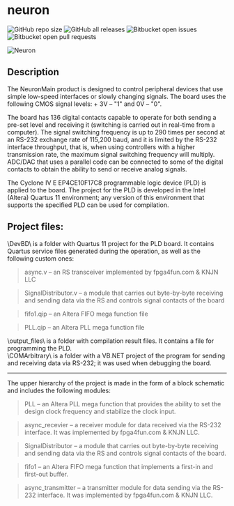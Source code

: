 # neuron
![GitHub repo size](https://img.shields.io/github/repo-size/wwood-dev/neuron)
![GitHub all releases](https://img.shields.io/github/downloads/wwood-dev/neuron/total)
![Bitbucket open issues](https://img.shields.io/bitbucket/issues/wwood-dev/neuron)
![Bitbucket open pull requests](https://img.shields.io/bitbucket/pr-raw/wwood-dev/neuron)



![Neuron](https://i.ibb.co/4mFJXVw/19png.png)



## Description ##

The NeuronMain product is designed to control peripheral devices that use simple low-speed interfaces or slowly changing signals. The board uses the following CMOS signal levels: + 3V – "1" and 0V – "0".

The board has 136 digital contacts capable to operate for both sending a pre-set level and receiving it (switching is carried out in real-time from a computer). The signal switching frequency is up to 290 times per second at an RS-232 exchange rate of 115,200 baud, and it is limited by the RS-232 interface throughput, that is, when using controllers with a higher transmission rate, the maximum signal switching frequency will multiply. ADC/DAC that uses a parallel code can be connected to some of the digital contacts to obtain the ability to send or receive analog signals.

The Cyclone IV E EP4CE10F17C8 programmable logic device (PLD) is applied to the board. The project for the PLD is developed in the Intel (Altera) Quartus 11 environment; any version of this environment that supports the specified PLD can be used for compilation.



## Project files: ##

\DevBD\ is a folder with Quartus 11 project for the PLD board. It contains Quartus service files generated during the operation, as well as the following custom ones:

>async.v – an RS transceiver implemented by fpga4fun.com & KNJN LLC

>SignalDistributor.v – a module that carries out byte-by-byte receiving and sending data via the RS and controls signal contacts of the board

>fifo1.qip – an Altera FIFO mega function file

>PLL.qip – an Altera PLL mega function file

\output_files\ is a folder with compilation result files. It contains a file for programming the PLD.  
\COMArbitrary\ is a folder with a VB.NET project of the program for sending and receiving data via RS-232; it was used when debugging the board.

-------------------------

The upper hierarchy of the project is made in the form of a block schematic and includes the following modules:

>PLL – an Altera PLL mega function that provides the ability to set the design clock frequency and stabilize the clock input.

>async_recevier – a receiver module for data received via the RS-232 interface. It was implemented by fpga4fun.com & KNJN LLC.

>SignalDistributor – a module that carries out byte-by-byte receiving and sending data via the RS and controls signal contacts of the board.

>fifo1 – an Altera FIFO mega function that implements a first-in and first-out buffer.

>async_transmitter – a transmitter module for data sending via the RS-232 interface. It was implemented by fpga4fun.com & KNJN LLC.




















